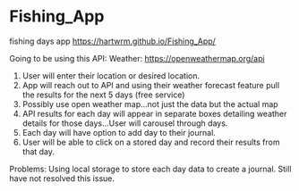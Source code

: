 # Fishing_App
fishing days app
https://hartwrm.github.io/Fishing_App/

Going to be using this API:
Weather: https://openweathermap.org/api

1. User will enter their location or desired location.
2. App will reach out to API and using their weather forecast feature pull the results for the next 5 days (free service)
3. Possibly use open weather map...not just the data but the actual map
4. API results for each day will appear in separate boxes detailing weather details for those days...User will carousel through days.
5. Each day will have option to add day to their journal.
6. User will be able to click on a stored day and record their results from that day.


Problems:
Using local storage to store each day data to create a journal.  Still have not resolved this issue.
